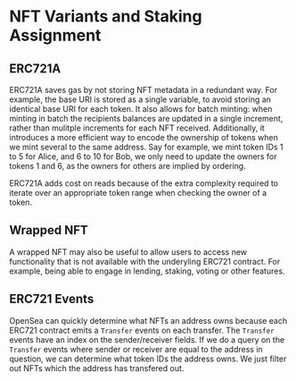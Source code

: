 # NFT Variants and Staking Assignment

##  ERC721A

ERC721A saves gas by not storing NFT metadata in a redundant way. For example, the base URI is stored as a single
variable, to avoid storing an identical base URI for each token. It also allows for batch minting: when minting in
batch the recipients balances are updated in a single increment, rather than mulitple increments for each NFT received.
Additionally, it introduces a more efficient way to encode the ownership of tokens when we mint several to the same
address. Say for example, we mint token IDs 1 to 5 for Alice, and 6 to 10 for Bob, we only need to update the owners
for tokens 1 and 6, as the owners for others are implied by ordering.

ERC721A adds cost on reads because of the extra complexity required to iterate over an appropriate token range when
checking the owner of a token.

## Wrapped NFT

A wrapped NFT may also be useful to allow users to access new functionality that is not available with the underyling
ERC721 contract. For example, being able to engage in lending, staking, voting or other features.

## ERC721 Events

OpenSea can quickly determine what NFTs an address owns because each ERC721 contract emits a `Transfer` events on each
transfer. The `Transfer` events have an index on the sender/receiver fields. If we do a query on the `Transfer` events
where sender or receiver are equal to the address in question, we can determine what token IDs the address owns. We just
filter out NFTs which the address has transfered out.
